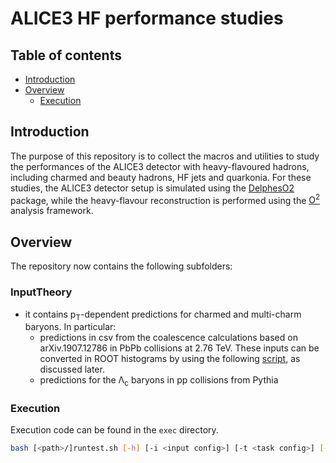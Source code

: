 # ALICE3 HF performance studies

## Table of contents

* [Introduction](#introduction)
* [Overview](#overview)
  * [Execution](#execution)

## Introduction

The purpose of this repository is to collect the macros and utilities to study the performances of the ALICE3 detector with heavy-flavoured hadrons, including charmed and beauty hadrons, HF jets and quarkonia. For these studies, the ALICE3 detector setup is simulated using the [DelphesO2](https://github.com/AliceO2Group/DelphesO2) package, while the heavy-flavour reconstruction is performed using the [O<sup>2</sup>](https://github.com/AliceO2Group/AliceO2) analysis framework.

## Overview

The repository now contains the following subfolders:
### InputTheory
  * it contains p<sub>T</sub>-dependent predictions for charmed and multi-charm baryons. In particular:
    * predictions in csv from the coalescence calculations based on arXiv.1907.12786 in PbPb collisions at 2.76 TeV. These inputs can be converted in ROOT histograms by using the following [script](https://github.com/AliceUpgrades/ALICE3_HFperformance/blob/main/analysis/read_predictions_ptdep_stat_cholee_2_pbpb2p76_absy0p5.py), as discussed later.
    * predictions for the Λ<sub>c</sub> baryons in pp collisions from Pythia

### Execution

Execution code can be found in the `exec` directory.

```bash
bash [<path>/]runtest.sh [-h] [-i <input config>] [-t <task config>] [-d]
```
